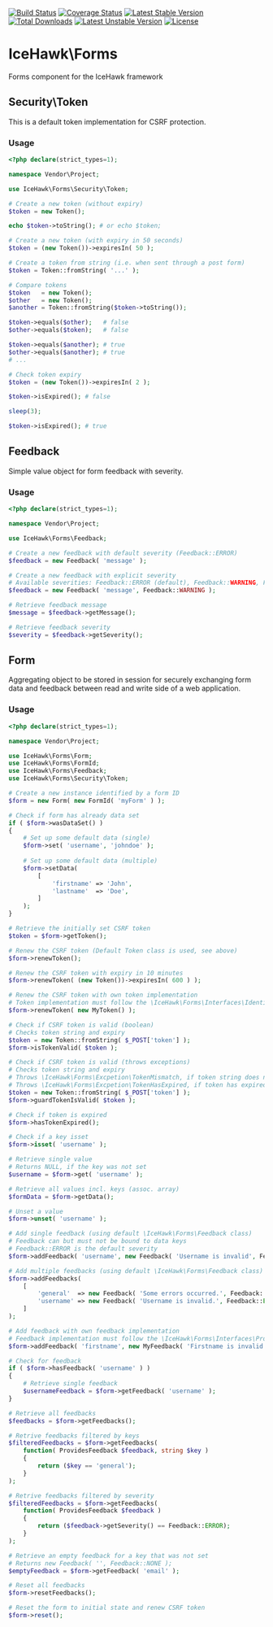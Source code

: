 [![Build Status](https://travis-ci.org/icehawk/forms.svg?branch=master)](https://travis-ci.org/icehawk/forms)
[![Coverage Status](https://coveralls.io/repos/github/icehawk/forms/badge.svg?branch=master)](https://coveralls.io/github/icehawk/forms?branch=master)
[![Latest Stable Version](https://poser.pugx.org/icehawk/forms/v/stable)](https://packagist.org/packages/icehawk/forms) 
[![Total Downloads](https://poser.pugx.org/icehawk/forms/downloads)](https://packagist.org/packages/icehawk/forms) 
[![Latest Unstable Version](https://poser.pugx.org/icehawk/forms/v/unstable)](https://packagist.org/packages/icehawk/forms) 
[![License](https://poser.pugx.org/icehawk/forms/license)](https://packagist.org/packages/icehawk/forms)

# IceHawk\Forms

Forms component for the IceHawk framework

## Security\Token

This is a default token implementation for CSRF protection.

### Usage

```php
<?php declare(strict_types=1);

namespace Vendor\Project;

use IceHawk\Forms\Security\Token;

# Create a new token (without expiry)
$token = new Token();

echo $token->toString(); # or echo $token;

# Create a new token (with expiry in 50 seconds)
$token = (new Token())->expiresIn( 50 );

# Create a token from string (i.e. when sent through a post form)
$token = Token::fromString( '...' );

# Compare tokens
$token   = new Token();
$other   = new Token();
$another = Token::fromString($token->toString());

$token->equals($other);   # false
$other->equals($token);   # false

$token->equals($another); # true
$other->equals($another); # true
# ...

# Check token expiry
$token = (new Token())->expiresIn( 2 );

$token->isExpired(); # false

sleep(3);

$token->isExpired(); # true
```

## Feedback

Simple value object for form feedback with severity.

### Usage

```php
<?php declare(strict_types=1);

namespace Vendor\Project;

use IceHawk\Forms\Feedback;

# Create a new feedback with default severity (Feedback::ERROR)
$feedback = new Feedback( 'message' );

# Create a new feedback with explicit severity
# Available severities: Feedback::ERROR (default), Feedback::WARNING, Feedback::NOTICE, Feedback::SUCCESS, Feedback::NONE 
$feedback = new Feedback( 'message', Feedback::WARNING );

# Retrieve feedback message
$message = $feedback->getMessage();

# Retrieve feedback severity
$severity = $feedback->getSeverity();
```

## Form

Aggregating object to be stored in session for securely exchanging form data and feedback between read and write side of a web application.  

### Usage

```php
<?php declare(strict_types=1);

namespace Vendor\Project;

use IceHawk\Forms\Form;
use IceHawk\Forms\FormId;
use IceHawk\Forms\Feedback;
use IceHawk\Forms\Security\Token;

# Create a new instance identified by a form ID
$form = new Form( new FormId( 'myForm' ) );

# Check if form has already data set
if ( $form->wasDataSet() )
{
    # Set up some default data (single)
    $form->set( 'username', 'johndoe' );
    
    # Set up some default data (multiple)
    $form->setData(
        [
            'firstname' => 'John',
            'lastname'  => 'Doe',
        ]
    );
}

# Retrieve the initially set CSRF token
$token = $form->getToken();

# Renew the CSRF token (Default Token class is used, see above)
$form->renewToken();

# Renew the CSRF token with expiry in 10 minutes
$form->renewToken( (new Token())->expiresIn( 600 ) );

# Renew the CSRF token with own token implementation
# Token implementation must follow the \IceHawk\Forms\Interfaces\IdentifiesFormRequestSource interface
$form->renewToken( new MyToken() );

# Check if CSRF token is valid (boolean)
# Checks token string and expiry
$token = new Token::fromString( $_POST['token'] );
$form->isTokenValid( $token );

# Check if CSRF token is valid (throws exceptions)
# Checks token string and expiry
# Throws \IceHawk\Forms\Excpetion\TokenMismatch, if token string does not match
# Throws \IceHawk\Forms\Excpetion\TokenHasExpired, if token has expired
$token = new Token::fromString( $_POST['token'] );
$form->guardTokenIsValid( $token );

# Check if token is expired
$form->hasTokenExpired();

# Check if a key isset
$form->isset( 'username' );

# Retrieve single value
# Returns NULL, if the key was not set
$username = $form->get( 'username' );

# Retrieve all values incl. keys (assoc. array)
$formData = $form->getData();

# Unset a value
$form->unset( 'username' );

# Add single feedback (using default \IceHawk\Forms\Feedback class)
# Feedback can but must not be bound to data keys
# Feedback::ERROR is the default severity
$form->addFeedback( 'username', new Feedback( 'Username is invalid', Feedback::ERROR );

# Add multiple feedbacks (using default \IceHawk\Forms\Feedback class)
$form->addFeedbacks(
    [
        'general'  => new Feedback( 'Some errors occurred.', Feedback::WARNING ),
        'username' => new Feedback( 'Username is invalid.', Feedback::ERROR ),
    ]
);

# Add feedback with own feedback implementation
# Feedback implementation must follow the \IceHawk\Forms\Interfaces\ProvidesFeedback interface
$form->addFeedback( 'firstname', new MyFeedback( 'Firstname is invalid.' ) );

# Check for feedback
if ( $form->hasFeedback( 'username' ) )
{
    # Retrieve single feedback
    $usernameFeedback = $form->getFeedback( 'username' );
}

# Retrieve all feedbacks
$feedbacks = $form->getFeedbacks();

# Retrive feedbacks filtered by keys
$filteredFeedbacks = $form->getFeedbacks(
    function( ProvidesFeedback $feedback, string $key )
    {
        return ($key == 'general');  
    }
);

# Retrive feedbacks filtered by severity
$filteredFeedbacks = $form->getFeedbacks(
    function( ProvidesFeedback $feedback )
    {
        return ($feedback->getSeverity() == Feedback::ERROR);
    }
);

# Retrieve an empty feedback for a key that was not set
# Returns new Feedback( '', Feedback::NONE );
$emptyFeedback = $form->getFeedback( 'email' );

# Reset all feedbacks
$form->resetFeedbacks();

# Reset the form to initial state and renew CSRF token
$form->reset();
```